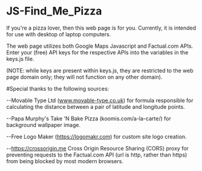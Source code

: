 # JS-Find_Me_Pizza

If you're a pizza lover, then this web page  is for you.  Currently, it is intended for use
with desktop of laptop computers.  

The web page utilizes both Google Maps Javascript and Factual.com APIs.
Enter your (free) API keys for the respective APIs into the variables in the keys.js file.

(NOTE: while keys are present within keys.js, they are restricted to the web page domain only;
they will not function on any other domain).

#Special thanks to the following sources:

--Movable Type Ltd (www.movable-type.co.uk) for formula responsible for 
calculating the distance between a pair of latitude and longitude points.

--Papa Murphy's Take 'N Bake Pizza (koomis.com/a-la-carte/) for background wallpaper image.

--Free Logo Maker (https://logomakr.com) for custom site logo creation.

--https://crossorigin.me Cross Origin Resource Sharing (CORS) proxy for preventing
requests to the Factual.com API (url is http, rather than https) from being blocked
by most modern browsers.